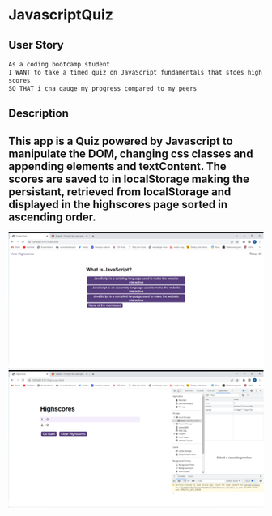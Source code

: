 # JavascriptQuiz

## User Story

```
As a coding bootcamp student
I WANT to take a timed quiz on JavaScript fundamentals that stoes high scores
SO THAT i cna qauge my progress compared to my peers

```

## Description

## This app is a Quiz powered by Javascript to manipulate the DOM, changing css classes and appending elements and textContent. The scores are saved to in localStorage making the persistant, retrieved from localStorage and displayed in the highscores page sorted in ascending order.

![image of quiz](./assets/images/quiz.png)
![image of highscores](./assets/images/highscores.png)
